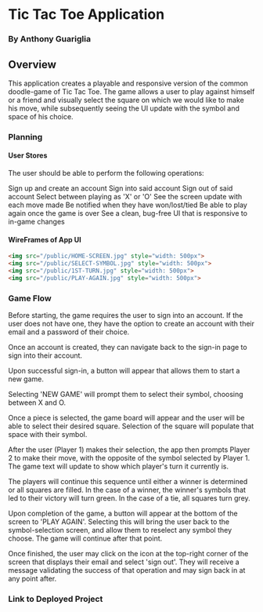 # Tic Tac Toe Application
### By Anthony Guariglia

## Overview

This application creates a playable and responsive version of the common doodle-game of Tic Tac Toe. The game allows a user to play against himself or a friend and visually select the square on which we would like to make his move, while subsequently seeing the UI update with the symbol and space of his choice. 

### Planning

#### User Stores

The user should be able to perform the following operations:

Sign up and create an account
Sign into said account
Sign out of said account
Select between playing as 'X' or 'O'
See the screen update with each move made
Be notified when they have won/lost/tied
Be able to play again once the game is over
See a clean, bug-free UI that is responsive to in-game changes

#### WireFrames of App UI

```html
<img src="/public/HOME-SCREEN.jpg" style="width: 500px">
<img src="/public/SELECT-SYMBOL.jpg" style="width: 500px">
<img src="/public/1ST-TURN.jpg" style="width: 500px">
<img src="/public/PLAY-AGAIN.jpg" style="width: 500px">
```

### Game Flow

Before starting, the game requires the user to sign into an account. If the user does not have one, they have the option to create an account with their email and a password of their choice.

Once an account is created, they can navigate back to the sign-in page to sign into their account.

Upon successful sign-in, a button will appear that allows them to start a new game.

Selecting 'NEW GAME' will prompt them to select their symbol, choosing between X and O. 

Once a piece is selected, the game board will appear and the user will be able to select their desired square. Selection of the square will populate that space with their symbol.

After the user (Player 1) makes their selection, the app then prompts Player 2 to make their move, with the opposite of the symbol selected by Player 1. The game text will update to show which player's turn it currently is.

The players will continue this sequence until either a winner is determined or all squares are filled. In the case of a winner, the winner's symbols that led to their victory will turn green. In the case of a tie, all squares turn grey.

Upon completion of the game, a button will appear at the bottom of the screen to 'PLAY AGAIN'. Selecting this will bring the user back to the symbol-selection screen, and allow them to reselect any symbol they choose. The game will continue after that point.

Once finished, the user may click on the icon at the top-right corner of the screen that displays their email and select 'sign out'. They will receive a message validating the success of that operation and may sign back in at any point after.

### Link to Deployed Project
